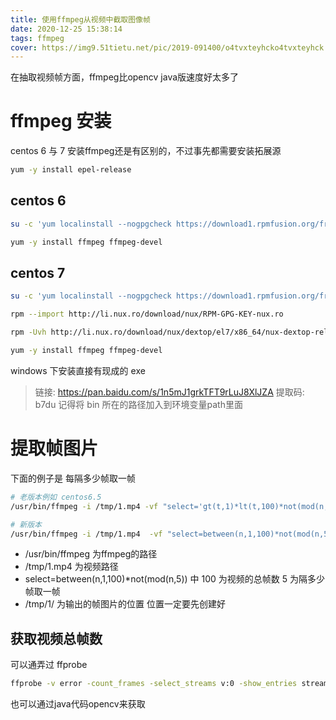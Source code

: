 ```yaml
---
title: 使用ffmpeg从视频中截取图像帧
date: 2020-12-25 15:38:14
tags: ffmpeg
cover: https://img9.51tietu.net/pic/2019-091400/o4tvxteyhcko4tvxteyhck.jpg
---
```


在抽取视频帧方面，ffmpeg比opencv java版速度好太多了

# ffmpeg 安装

centos 6 与 7 安装ffmpeg还是有区别的，不过事先都需要安装拓展源
```bash
yum -y install epel-release
```

## centos 6
```bash
su -c 'yum localinstall --nogpgcheck https://download1.rpmfusion.org/free/el/rpmfusion-free-release-6.noarch.rpm https://download1.rpmfusion.org/nonfree/el/rpmfusion-nonfree-release-6.noarch.rpm'

yum -y install ffmpeg ffmpeg-devel
```

## centos 7
```bash
su -c 'yum localinstall --nogpgcheck https://download1.rpmfusion.org/free/el/rpmfusion-free-release-7.noarch.rpm https://download1.rpmfusion.org/nonfree/el/rpmfusion-nonfree-release-7.noarch.rpm'

rpm --import http://li.nux.ro/download/nux/RPM-GPG-KEY-nux.ro

rpm -Uvh http://li.nux.ro/download/nux/dextop/el7/x86_64/nux-dextop-release-0-1.el7.nux.noarch.rpm

yum -y install ffmpeg ffmpeg-devel
```

windows 下安装直接有现成的 exe 
> 链接: https://pan.baidu.com/s/1n5mJ1grkTFT9rLuJ8XlJZA 
> 提取码: b7du 
记得将 bin 所在的路径加入到环境变量path里面

# 提取帧图片

下面的例子是 每隔多少帧取一帧

```bash
# 老版本例如 centos6.5
/usr/bin/ffmpeg -i /tmp/1.mp4 -vf "select='gt(t,1)*lt(t,100)*not(mod(n,5))'" -vsync 0 /tmp/1/%d.jpg

# 新版本
/usr/bin/ffmpeg -i /tmp/1.mp4  -vf "select=between(n,1,100)*not(mod(n,5))"  -vsync 0 /tmp/1/%d.jpg
```
* /usr/bin/ffmpeg 为ffmpeg的路径
* /tmp/1.mp4 为视频路径
* select=between(n,1,100)*not(mod(n,5)) 中 100 为视频的总帧数 5 为隔多少帧取一帧
* /tmp/1/ 为输出的帧图片的位置 位置一定要先创建好

## 获取视频总帧数

可以通弄过 ffprobe
```bash
ffprobe -v error -count_frames -select_streams v:0 -show_entries stream=nb_read_frames -of default=nokey=1:noprint_wrappers=1 /tmp/1.mp4
```
也可以通过java代码opencv来获取